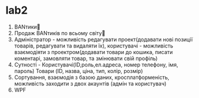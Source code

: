 # lab2
1. BANтики🎀
2. Продаж BANтиків по всьому світу🎀
3. Адміністратор - можливість редагувати проект(додавати нові позиції товарів, редагувати та видаляти їх), користувачі - можливість взаємодіяти з проектром(додавати товари до кошика, писати коментарі, замовляти товар, та змінювати свій профіль)
4. Сутності - Користувачі(ID,роль,ел.адреса, номер телефону, імя, пароль)
   Товари (ID, назва, ціна, тип, колір, розмір)
6. Сортування, взаємодія з базою даних, кросплатформеність, можливість заходити з двох акаунтів (адмін та користувач)
7. WPF
